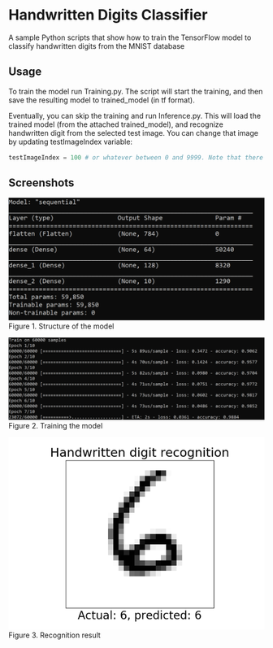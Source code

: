 # Handwritten Digits Classifier
A sample Python scripts that show how to train the TensorFlow model to classify handwritten digits from the MNIST database

## Usage
To train the model run Training.py. The script will start the training, and then save the resulting model to trained_model (in tf format). 

Eventually, you can skip the training and run Inference.py. This will load the trained model (from the attached trained_model), and recognize handwritten digit from the selected test image. You can change that image by updating testImageIndex variable:
```python
testImageIndex = 100 # or whatever between 0 and 9999. Note that there are 10,000 images in the test dataset
```
## Screenshots
![Figure](/images/Model-structure.png)
Figure 1. Structure of the model

![Figure](/images/Model-training.png)
Figure 2. Training the model

![Figure](/images/Recognition.png)
Figure 3. Recognition result